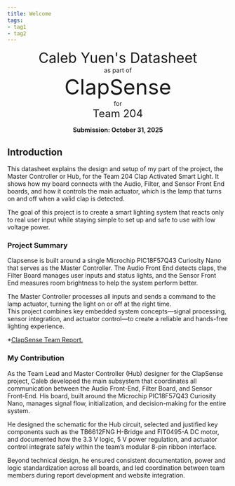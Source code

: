 ```yaml
---
title: Welcome
tags:
- tag1
- tag2
---
```

<center>
<font size= "6"> Caleb Yuen's Datasheet</font><br>
as part of<br>
<font size= "8"> ClapSense </font><br>
for<br>
<font size= "5"> Team 204 </font><br>

**Submission: October 31, 2025**
</center>

## Introduction
This datasheet explains the design and setup of my part of the project, the Master Controller or Hub, for the Team 204 Clap Activated Smart Light. It shows how my board connects with the Audio, Filter, and Sensor Front End boards, and how it controls the main actuator, which is the lamp that turns on and off when a valid clap is detected.  

The goal of this project is to create a smart lighting system that reacts only to real user input while staying simple to set up and safe to use with low voltage power.  



### Project Summary

Clapsense is built around a single Microchip PIC18F57Q43 Curiosity Nano that serves as the Master Controller. The Audio Front End detects claps, the Filter Board manages user inputs and status lights, and the Sensor Front End measures room brightness to help the system perform better.  

The Master Controller processes all inputs and sends a command to the lamp actuator, turning the light on or off at the right time.  
This project combines key embedded system concepts—signal processing, sensor integration, and actuator control—to create a reliable and hands-free lighting experience.

*[ClapSense Team Report.](https://asu-egr304-2025-f-204.github.io/)


### My Contribution
As the Team Lead and Master Controller (Hub) designer for the ClapSense project, Caleb developed the main subsystem that coordinates all communication between the Audio Front-End, Filter Board, and Sensor Front-End. His board, built around the Microchip PIC18F57Q43 Curiosity Nano, manages signal flow, initialization, and decision-making for the entire system.

He designed the schematic for the Hub circuit, selected and justified key components such as the TB6612FNG H-Bridge and FIT0495-A DC motor, and documented how the 3.3 V logic, 5 V power regulation, and actuator control integrate safely within the team’s modular 8-pin ribbon interface.

Beyond technical design, he ensured consistent documentation, power and logic standardization across all boards, and led coordination between team members during report development and website integration.


